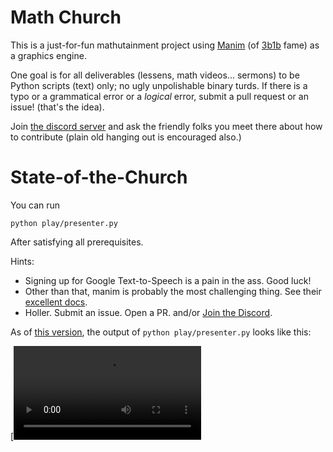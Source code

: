 # Math Church

This is a just-for-fun mathutainment project using [Manim](https://www.manim.community/) (of [3b1b](https://www.3blue1brown.com/) fame) as a graphics engine.

One goal is for all deliverables (lessens, math videos... sermons) to be Python scripts (text) only; no ugly unpolishable binary turds. If there is a typo or a grammatical error or a _logical_ error, submit a pull request or an issue! (that's the idea).

Join [the discord server](https://discord.gg/XTHcHc7N) and ask the friendly folks you meet there about how to contribute (plain old hanging out is encouraged also.)

# State-of-the-Church

You can run

```
python play/presenter.py
```

After satisfying all prerequisites.

Hints:

* Signing up for Google Text-to-Speech is a pain in the ass. Good luck!
* Other than that, manim is probably the most challenging thing. See their [excellent docs](https://docs.manim.community/en/stable).
* Holler. Submit an issue. Open a PR. and/or [Join the Discord](https://discord.gg/XTHcHc7N).

As of [this version](https://github.com/stnbu/MathChurch/blob/fab59a85a2e142f065b4921f9fc076caa6b67267/play/presenter.py), the output of `python play/presenter.py` looks like this:

[![hopefully-embedded-video](https://unintuitive.org/s/s/a4b9b4971b52fc3280c36c751fda71bf0f3f7b532a7a0d9151aec1a92f1e017d/with_audio.mp4)
